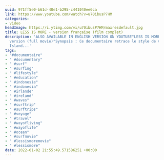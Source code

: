 ```yaml
---
uuid: 971ff5e0-b61d-40e1-b295-c441040ee6ca
link: https://www.youtube.com/watch?v=u70ibusP7HM
categories:
- video
headImage: https://i.ytimg.com/vi/u70ibusP7HM/maxresdefault.jpg
title: LESS IS MORE - version française (film complet)
description: 'ALSO AVAILABLE IN ENGLISH VERSION ON YOUTUBE"LESS IS MORE - english
  version (full movie)"Synopsis : Ce documentaire retrace le style de vie de la Surf
  Island...'
tags:
- "#documentaire"
- " #documentary"
- " #surf"
- " #surfing"
- " #lifestyle"
- " #education"
- " #indonesie"
- " #indonesia"
- " #irlande"
- " #ireland"
- " #waves"
- " #surftrip"
- " #surftrips"
- " #voyage"
- " #travel"
- " #wayofliving"
- " #wayoflife"
- " #ocean"
- " #surfmovie"
- " #lessismoremovie"
- " #lessismore"
date: 2022-01-02 21:55:49.571586251 +00:00
---
```

